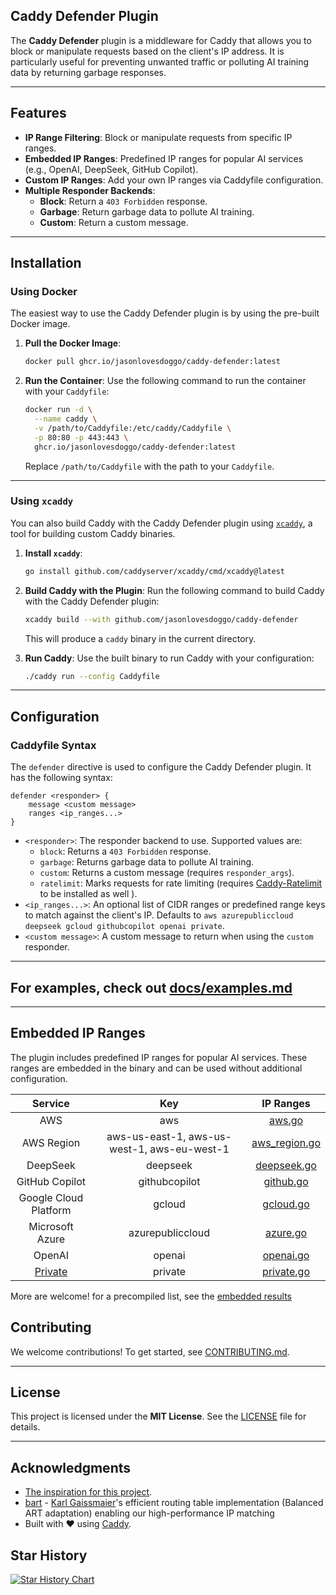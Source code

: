 ## **Caddy Defender Plugin**

The **Caddy Defender** plugin is a middleware for Caddy that allows you to block or manipulate requests based on the client's IP address. It is particularly useful for preventing unwanted traffic or polluting AI training data by returning garbage responses.

---

## **Features**

- **IP Range Filtering**: Block or manipulate requests from specific IP ranges.
- **Embedded IP Ranges**: Predefined IP ranges for popular AI services (e.g., OpenAI, DeepSeek, GitHub Copilot).
- **Custom IP Ranges**: Add your own IP ranges via Caddyfile configuration.
- **Multiple Responder Backends**:
  - **Block**: Return a `403 Forbidden` response.
  - **Garbage**: Return garbage data to pollute AI training.
  - **Custom**: Return a custom message.

---

## **Installation**

### **Using Docker**

The easiest way to use the Caddy Defender plugin is by using the pre-built Docker image.

1. **Pull the Docker Image**:
   ```bash
   docker pull ghcr.io/jasonlovesdoggo/caddy-defender:latest
   ```

2. **Run the Container**:
   Use the following command to run the container with your `Caddyfile`:
   ```bash
   docker run -d \
     --name caddy \
     -v /path/to/Caddyfile:/etc/caddy/Caddyfile \
     -p 80:80 -p 443:443 \
     ghcr.io/jasonlovesdoggo/caddy-defender:latest
   ```

   Replace `/path/to/Caddyfile` with the path to your `Caddyfile`.
---

### **Using `xcaddy`**

You can also build Caddy with the Caddy Defender plugin using [`xcaddy`](https://github.com/caddyserver/xcaddy), a tool for building custom Caddy binaries.

1. **Install `xcaddy`**:
   ```bash
   go install github.com/caddyserver/xcaddy/cmd/xcaddy@latest
   ```

2. **Build Caddy with the Plugin**:
   Run the following command to build Caddy with the Caddy Defender plugin:
   ```bash
   xcaddy build --with github.com/jasonlovesdoggo/caddy-defender
   ```

   This will produce a `caddy` binary in the current directory.

3. **Run Caddy**:
   Use the built binary to run Caddy with your configuration:
   ```bash
   ./caddy run --config Caddyfile
   ```

---

## **Configuration**

### **Caddyfile Syntax**

The `defender` directive is used to configure the Caddy Defender plugin. It has the following syntax:

```caddyfile
defender <responder> {
    message <custom message>
    ranges <ip_ranges...>
}
```

- `<responder>`: The responder backend to use. Supported values are:
  - `block`: Returns a `403 Forbidden` response.
  - `garbage`: Returns garbage data to pollute AI training.
  - `custom`: Returns a custom message (requires `responder_args`).
  - `ratelimit`: Marks requests for rate limiting (requires [Caddy-Ratelimit](https://github.com/mholt/caddy-ratelimit) to be installed as well ).
- `<ip_ranges...>`: An optional list of CIDR ranges or predefined range keys to match against the client's IP. Defaults to `aws azurepubliccloud deepseek gcloud githubcopilot openai private`.
- `<custom message>`: A custom message to return when using the `custom` responder.
---


## For examples, check out [docs/examples.md](docs/examples.md)

---

## **Embedded IP Ranges**

The plugin includes predefined IP ranges for popular AI services. These ranges are embedded in the binary and can be used without additional configuration.

|                               Service                                |                     Key                     |                     IP Ranges                      |
|:--------------------------------------------------------------------:|:-------------------------------------------:|:--------------------------------------------------:|
|                                 AWS                                  |                     aws                     |        [aws.go](ranges/fetchers/aws/aws.go)        |
|                              AWS Region                              | aws-us-east-1, aws-us-west-1, aws-eu-west-1 | [aws_region.go](ranges/fetchers/aws/aws_region.go) |
|                               DeepSeek                               |                  deepseek                   |     [deepseek.go](ranges/fetchers/deepseek.go)     |
|                            GitHub Copilot                            |                githubcopilot                |       [github.go](ranges/fetchers/github.go)       |
|                        Google Cloud Platform                         |                   gcloud                    |       [gcloud.go](ranges/fetchers/gcloud.go)       |
|                           Microsoft Azure                            |              azurepubliccloud               |        [azure.go](ranges/fetchers/azure.go)        |
|                                OpenAI                                |                   openai                    |       [openai.go](ranges/fetchers/openai.go)       |
| [Private](https://caddyserver.com/docs/caddyfile/matchers#remote-ip) |                   private                   |      [private.go](ranges/fetchers/private.go)      |

More are welcome! for a precompiled list, see the [embedded results](ranges/data/generated.go)

## **Contributing**

We welcome contributions! To get started, see [CONTRIBUTING.md](CONTRIBUTING.md).

---

## **License**

This project is licensed under the **MIT License**. See the [LICENSE](LICENSE) file for details.

---

## **Acknowledgments**
- [The inspiration for this project](https://www.reddit.com/r/selfhosted/comments/1i154h7/comment/m73pj9t/).
- [bart](https://github.com/gaissmai/bart) - [Karl Gaissmaier](https://github.com/gaissmai)'s efficient routing table implementation (Balanced ART adaptation) enabling our high-performance IP matching
- Built with ❤️ using [Caddy](https://caddyserver.com).

## Star History

[![Star History Chart](https://api.star-history.com/svg?repos=JasonLovesDoggo/caddy-defender&type=Date)](https://star-history.com/#JasonLovesDoggo/caddy-defender&Date)
